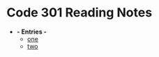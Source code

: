 # Code 301 Reading Notes

- **- Entries -**
  - [one](three-oh/class3-01.md)
  - [two](three-oh/class3-02.md)
